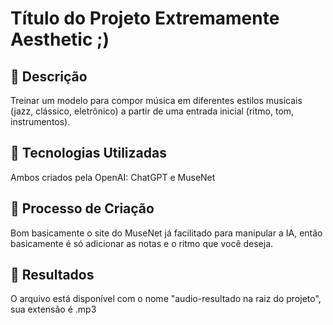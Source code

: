 # Título do Projeto Extremamente Aesthetic ;)

## 📒 Descrição
Treinar um modelo para compor música em diferentes estilos musicais (jazz, clássico, eletrônico) a partir de uma entrada inicial (ritmo, tom, instrumentos).

## 🤖 Tecnologias Utilizadas
Ambos criados pela OpenAI: ChatGPT e MuseNet

## 🧐 Processo de Criação
Bom basicamente o site do MuseNet já facilitado para manipular a IA, então basicamente é só adicionar as notas e o ritmo que você deseja.

## 🚀 Resultados
O arquivo está disponível com o nome "audio-resultado na raiz do projeto", sua extensão é .mp3
